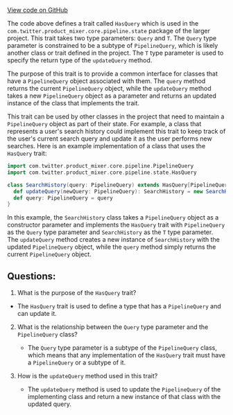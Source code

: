 [View code on GitHub](https://github.com/misbahsy/the-algorithm/product-mixer/core/src/main/scala/com/twitter/product_mixer/core/pipeline/state/HasQuery.scala)

The code above defines a trait called `HasQuery` which is used in the `com.twitter.product_mixer.core.pipeline.state` package of the larger project. This trait takes two type parameters: `Query` and `T`. The `Query` type parameter is constrained to be a subtype of `PipelineQuery`, which is likely another class or trait defined in the project. The `T` type parameter is used to specify the return type of the `updateQuery` method.

The purpose of this trait is to provide a common interface for classes that have a `PipelineQuery` object associated with them. The `query` method returns the current `PipelineQuery` object, while the `updateQuery` method takes a new `PipelineQuery` object as a parameter and returns an updated instance of the class that implements the trait.

This trait can be used by other classes in the project that need to maintain a `PipelineQuery` object as part of their state. For example, a class that represents a user's search history could implement this trait to keep track of the user's current search query and update it as the user performs new searches. Here is an example implementation of a class that uses the `HasQuery` trait:

```scala
import com.twitter.product_mixer.core.pipeline.PipelineQuery
import com.twitter.product_mixer.core.pipeline.state.HasQuery

class SearchHistory(query: PipelineQuery) extends HasQuery[PipelineQuery, SearchHistory] {
  def updateQuery(newQuery: PipelineQuery): SearchHistory = new SearchHistory(newQuery)
  def query: PipelineQuery = query
}
```

In this example, the `SearchHistory` class takes a `PipelineQuery` object as a constructor parameter and implements the `HasQuery` trait with `PipelineQuery` as the `Query` type parameter and `SearchHistory` as the `T` type parameter. The `updateQuery` method creates a new instance of `SearchHistory` with the updated `PipelineQuery` object, while the `query` method simply returns the current `PipelineQuery` object.
## Questions: 
 1. What is the purpose of the `HasQuery` trait?
   - The `HasQuery` trait is used to define a type that has a `PipelineQuery` and can update it.

2. What is the relationship between the `Query` type parameter and the `PipelineQuery` class?
   - The `Query` type parameter is a subtype of the `PipelineQuery` class, which means that any implementation of the `HasQuery` trait must have a `PipelineQuery` or a subtype of it.

3. How is the `updateQuery` method used in this trait?
   - The `updateQuery` method is used to update the `PipelineQuery` of the implementing class and return a new instance of that class with the updated query.